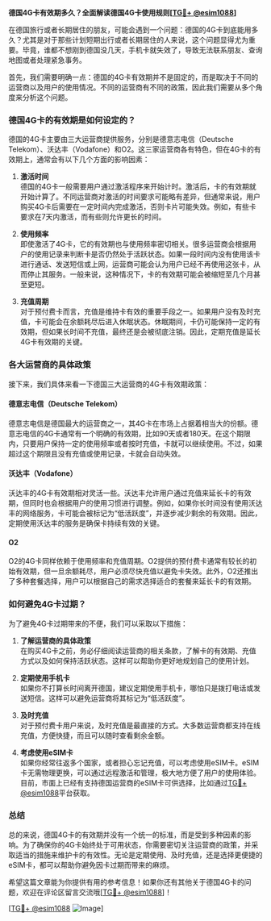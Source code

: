 **德国4G卡有效期多久？全面解读德国4G卡使用规则[[TG💪+ @esim1088](https://t.me/s/esim1088)]**

在德国旅行或者长期居住的朋友，可能会遇到一个问题：德国的4G卡到底能用多久？尤其是对于那些计划短期出行或者长期居住的人来说，这个问题显得尤为重要。毕竟，谁都不想刚到德国没几天，手机卡就失效了，导致无法联系朋友、查询地图或者处理紧急事务。

首先，我们需要明确一点：德国的4G卡有效期并不是固定的，而是取决于不同的运营商以及用户的使用情况。不同的运营商有不同的政策，因此我们需要从多个角度来分析这个问题。

### 德国4G卡的有效期是如何设定的？

德国的4G卡主要由三大运营商提供服务，分别是德意志电信（Deutsche Telekom）、沃达丰（Vodafone）和O2。这三家运营商各有特色，但在4G卡的有效期上，通常会有以下几个方面的影响因素：

1. **激活时间**  
   德国的4G卡一般需要用户通过激活程序来开始计时。激活后，卡的有效期就开始计算了。不同运营商对激活的时间要求可能略有差异，但通常来说，用户购买4G卡后需要在一定时间内完成激活，否则卡片可能失效。例如，有些卡要求在7天内激活，而有些则允许更长的时间。

2. **使用频率**  
   即使激活了4G卡，它的有效期也与使用频率密切相关。很多运营商会根据用户的使用记录来判断卡是否仍然处于活跃状态。如果一段时间内没有使用该卡进行通话、发送短信或上网，运营商可能会认为用户已经不再使用这张卡，从而停止其服务。一般来说，这种情况下，卡的有效期可能会被缩短至几个月甚至更短。

3. **充值周期**  
   对于预付费卡而言，充值是维持卡有效的重要手段之一。如果用户没有及时充值，卡可能会在余额耗尽后进入休眠状态。休眠期间，卡仍可能保持一定的有效期，但如果长时间不充值，最终还是会被彻底注销。因此，定期充值是延长4G卡有效期的关键。

### 各大运营商的具体政策

接下来，我们具体来看一下德国三大运营商的4G卡有效期政策：

#### 德意志电信（Deutsche Telekom）
德意志电信是德国最大的运营商之一，其4G卡在市场上占据着相当大的份额。德意志电信的4G卡通常有一个明确的有效期，比如90天或者180天。在这个期限内，只要用户保持一定的使用频率或者按时充值，卡就可以继续使用。不过，如果超过这个期限且没有充值或使用记录，卡就会自动失效。

#### 沃达丰（Vodafone）
沃达丰的4G卡有效期相对灵活一些。沃达丰允许用户通过充值来延长卡的有效期，但同时也会根据用户的使用习惯进行调整。例如，如果你长时间没有使用沃达丰的网络服务，卡可能会被标记为“低活跃度”，并逐步减少剩余的有效期。因此，定期使用沃达丰的服务是确保卡持续有效的关键。

#### O2
O2的4G卡同样依赖于使用频率和充值周期。O2提供的预付费卡通常有较长的初始有效期，但一旦余额耗尽，用户必须尽快充值以避免卡失效。此外，O2还推出了多种套餐选择，用户可以根据自己的需求选择适合的套餐来延长卡的有效期。

### 如何避免4G卡过期？

为了避免4G卡过期带来的不便，我们可以采取以下措施：

1. **了解运营商的具体政策**  
   在购买4G卡之前，务必仔细阅读运营商的相关条款，了解卡的有效期、充值方式以及如何保持活跃状态。这样可以帮助你更好地规划自己的使用计划。

2. **定期使用手机卡**  
   如果你不打算长时间离开德国，建议定期使用手机卡，哪怕只是拨打电话或发送短信。这样可以避免运营商将其标记为“低活跃度”。

3. **及时充值**  
   对于预付费卡用户来说，及时充值是最直接的方式。大多数运营商都支持在线充值，方便快捷，而且可以随时查看剩余金额。

4. **考虑使用eSIM卡**  
   如果你经常往返多个国家，或者担心忘记充值，可以考虑使用eSIM卡。eSIM卡无需物理更换，可以通过远程激活和管理，极大地方便了用户的使用体验。目前，市面上已经有支持德国运营商的eSIM卡可供选择，比如通过[TG💪+ @esim1088](https://t.me/s/esim1088)平台获取。

### 总结

总的来说，德国4G卡的有效期并没有一个统一的标准，而是受到多种因素的影响。为了确保你的4G卡始终处于可用状态，你需要密切关注运营商的政策，并采取适当的措施来维护卡的有效性。无论是定期使用、及时充值，还是选择更便捷的eSIM卡，都可以帮助你避免因卡过期而带来的麻烦。

希望这篇文章能为你提供有用的参考信息！如果你还有其他关于德国4G卡的问题，欢迎在评论区留言交流哦[[TG💪+ @esim1088](https://t.me/s/esim1088)]！

[[TG💪+ @esim1088](https://t.me/s/esim1088) ![Image](https://i.postimg.cc/4NQfJmqS/Snipaste-2025-05-13-00-14-12.png)]